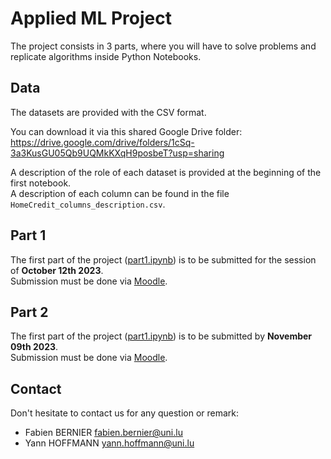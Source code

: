 # Applied ML Project

The project consists in 3 parts, where you will have to solve problems and replicate algorithms inside Python Notebooks.

## Data

The datasets are provided with the CSV format.

You can download it via this shared Google Drive folder:
https://drive.google.com/drive/folders/1cSq-3a3KusGU05Qb9UQMkKXqH9posbeT?usp=sharing

A description of the role of each dataset is provided at the beginning of the first notebook.  
A description of each column can be found in the file `HomeCredit_columns_description.csv`.

## Part 1

The first part of the project ([part1.ipynb](./part1.ipynb)) is to be submitted for the session of **October 12th 2023**.  
Submission must be done via [Moodle](https://moodle.uni.lu/mod/assign/view.php?id=323089).

## Part 2

The first part of the project ([part1.ipynb](./part1.ipynb)) is to be submitted by **November 09th 2023**.  
Submission must be done via [Moodle](https://moodle.uni.lu/mod/assign/view.php?id=323587).

## Contact

Don't hesitate to contact us for any question or remark:

- Fabien BERNIER <fabien.bernier@uni.lu>
- Yann HOFFMANN <yann.hoffmann@uni.lu>
